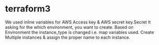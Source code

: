 # terraform3

We used inline variables for AWS Access key & AWS secret key.Secret
It asking for the which environment, you want to create.
Based on Environment the instance_type is changed i.e. map variables used.
Create Multiple instances & assign the proper name to each instance.
